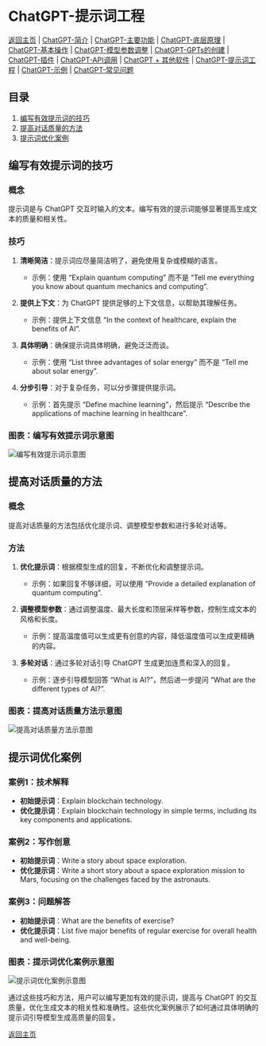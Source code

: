 # ChatGPT-提示词工程

[返回主页](../README.md) | [ChatGPT-简介](ChatGPT-Introduction.md) | [ChatGPT-主要功能](ChatGPT-Key%20Features.md) | [ChatGPT-底层原理](ChatGPT-Underlying%20Principles.md) | [ChatGPT-基本操作](ChatGPT-Basic%20Operations.md) | [ChatGPT-模型参数调整](ChatGPT-Model%20Parameter%20Adjustment.md) | [ChatGPT-GPTs的创建](ChatGPT-Creating%20GPTs.md) | [ChatGPT-插件](ChatGPT-Plugins.md) | [ChatGPT-API调用](ChatGPT-API%20Calls.md) | [ChatGPT + 其他软件](ChatGPT-Plus%20Other%20Software.md) | [ChatGPT-提示词工程](ChatGPT-Prompt%20Engineering.md) | [ChatGPT-示例](ChatGPT-Examples.md) | [ChatGPT-常见问题](ChatGPT-FAQ.md)

## 目录
1. [编写有效提示词的技巧](#编写有效提示词的技巧)
2. [提高对话质量的方法](#提高对话质量的方法)
3. [提示词优化案例](#提示词优化案例)

## 编写有效提示词的技巧

### 概念
提示词是与 ChatGPT 交互时输入的文本。编写有效的提示词能够显著提高生成文本的质量和相关性。

### 技巧
1. **清晰简洁**：提示词应尽量简洁明了，避免使用复杂或模糊的语言。
   - 示例：使用 “Explain quantum computing” 而不是 “Tell me everything you know about quantum mechanics and computing”.

2. **提供上下文**：为 ChatGPT 提供足够的上下文信息，以帮助其理解任务。
   - 示例：提供上下文信息 “In the context of healthcare, explain the benefits of AI”.

3. **具体明确**：确保提示词具体明确，避免泛泛而谈。
   - 示例：使用 “List three advantages of solar energy” 而不是 “Tell me about solar energy”.

4. **分步引导**：对于复杂任务，可以分步骤提供提示词。
   - 示例：首先提示 “Define machine learning”，然后提示 “Describe the applications of machine learning in healthcare”.

### 图表：编写有效提示词示意图
![编写有效提示词示意图](https://example.com/effective-prompt-writing-chart.png)

## 提高对话质量的方法

### 概念
提高对话质量的方法包括优化提示词、调整模型参数和进行多轮对话等。

### 方法
1. **优化提示词**：根据模型生成的回复，不断优化和调整提示词。
   - 示例：如果回复不够详细，可以使用 “Provide a detailed explanation of quantum computing”.

2. **调整模型参数**：通过调整温度、最大长度和顶层采样等参数，控制生成文本的风格和长度。
   - 示例：提高温度值可以生成更有创意的内容，降低温度值可以生成更精确的内容。

3. **多轮对话**：通过多轮对话引导 ChatGPT 生成更加连贯和深入的回复。
   - 示例：逐步引导模型回答 “What is AI?”，然后进一步提问 “What are the different types of AI?”.

### 图表：提高对话质量方法示意图
![提高对话质量方法示意图](https://example.com/improve-conversation-quality-chart.png)

## 提示词优化案例

### 案例1：技术解释
- **初始提示词**：Explain blockchain technology.
- **优化提示词**：Explain blockchain technology in simple terms, including its key components and applications.

### 案例2：写作创意
- **初始提示词**：Write a story about space exploration.
- **优化提示词**：Write a short story about a space exploration mission to Mars, focusing on the challenges faced by the astronauts.

### 案例3：问题解答
- **初始提示词**：What are the benefits of exercise?
- **优化提示词**：List five major benefits of regular exercise for overall health and well-being.

### 图表：提示词优化案例示意图
![提示词优化案例示意图](https://example.com/prompt-optimization-examples-chart.png)

通过这些技巧和方法，用户可以编写更加有效的提示词，提高与 ChatGPT 的交互质量，优化生成文本的相关性和准确性。这些优化案例展示了如何通过具体明确的提示词引导模型生成高质量的回复。

[返回主页](../README.md)


